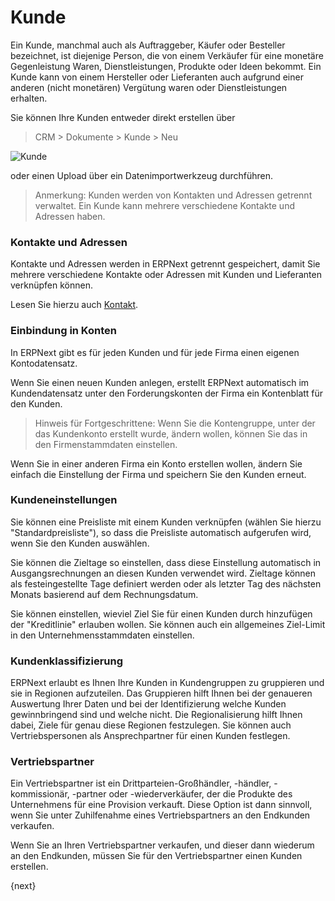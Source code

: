 <!-- add-breadcrumbs -->
# Kunde


Ein Kunde, manchmal auch als Auftraggeber, Käufer oder Besteller bezeichnet, ist diejenige Person, die von einem Verkäufer für eine monetäre Gegenleistung Waren, Dienstleistungen, Produkte oder Ideen bekommt. Ein Kunde kann von einem Hersteller oder Lieferanten auch aufgrund einer anderen (nicht monetären) Vergütung waren oder Dienstleistungen erhalten.

Sie können Ihre Kunden entweder direkt erstellen über

> CRM > Dokumente > Kunde > Neu

<img class="screenshot" alt="Kunde" src="{{docs_base_url}}/assets/img/crm/create-customer.gif">

oder einen Upload über ein Datenimportwerkzeug durchführen.

> Anmerkung: Kunden werden von Kontakten und Adressen getrennt verwaltet. Ein Kunde kann mehrere verschiedene Kontakte und Adressen haben.

### Kontakte und Adressen

Kontakte und Adressen werden in ERPNext getrennt gespeichert, damit Sie mehrere verschiedene Kontakte oder Adressen mit Kunden und Lieferanten verknüpfen können.

Lesen Sie hierzu auch [Kontakt](/docs/v13/user/manual/de/CRM/contact.html).

### Einbindung in Konten

In ERPNext gibt es für jeden Kunden und für jede Firma einen eigenen Kontodatensatz.

Wenn Sie einen neuen Kunden anlegen, erstellt ERPNext automatisch im Kundendatensatz unter den Forderungskonten der Firma ein Kontenblatt für den Kunden.

> Hinweis für Fortgeschrittene: Wenn Sie die Kontengruppe, unter der das Kundenkonto erstellt wurde, ändern wollen, können Sie das in den Firmenstammdaten einstellen.

Wenn Sie in einer anderen Firma ein Konto erstellen wollen, ändern Sie einfach die Einstellung der Firma und speichern Sie den Kunden erneut.

### Kundeneinstellungen

Sie können eine Preisliste mit einem Kunden verknüpfen (wählen Sie hierzu "Standardpreisliste"), so dass die Preisliste automatisch aufgerufen wird, wenn Sie den Kunden auswählen.

Sie können die Zieltage so einstellen, dass diese Einstellung automatisch in Ausgangsrechnungen an diesen Kunden verwendet wird. Zieltage können als festeingestellte Tage definiert werden oder als letzter Tag des nächsten Monats  basierend auf dem Rechnungsdatum.

Sie können einstellen, wieviel Ziel Sie für einen Kunden durch hinzufügen der "Kreditlinie" erlauben wollen. Sie können auch ein allgemeines Ziel-Limit in den Unternehmensstammdaten einstellen.

### Kundenklassifizierung

ERPNext erlaubt es Ihnen Ihre Kunden in Kundengruppen zu gruppieren und sie in Regionen aufzuteilen. Das Gruppieren hilft Ihnen bei der genaueren Auswertung Ihrer Daten und bei der Identifizierung welche Kunden gewinnbringend sind und welche nicht. Die Regionalisierung hilft Ihnen dabei, Ziele für genau diese Regionen festzulegen. Sie können auch Vertriebspersonen als Ansprechpartner für einen Kunden festlegen.

### Vertriebspartner

Ein Vertriebspartner ist ein Drittparteien-Großhändler, -händler, -kommissionär, -partner oder -wiederverkäufer, der die Produkte des Unternehmens für eine Provision verkauft. Diese Option ist dann sinnvoll, wenn Sie unter Zuhilfenahme eines Vertriebspartners an den Endkunden verkaufen.

Wenn Sie an Ihren Vertriebspartner verkaufen, und dieser dann wiederum an den Endkunden, müssen Sie für den Vertriebspartner einen Kunden erstellen.

{next}
